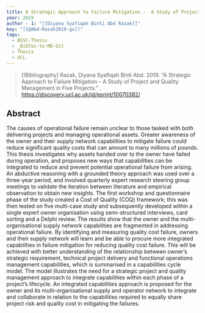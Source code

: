 ```yaml
---
title: A Strategic Approach to Failure Mitigation -  A Study of Project and Quality Management in Five Projects
year: 2019
author - 1: "[[Diyana Syafiqah Binti Abd Razak]]"
key: "[[@Abd-Razak2019-gx]]"
tags:
  - BSSC-Thesis
  - _BibTex-to-MD-Git
  - Thesis
  - UCL
---
```


> [!Bibliography]
> Razak, Diyana Syafiqah Binti Abd. 2019. “A Strategic Approach to Failure Mitigation -  A Study of Project and Quality Management in Five Projects.” . https://discovery.ucl.ac.uk/id/eprint/10070382/

## Abstract
The causes of operational failure remain unclear to those tasked with both delivering projects and managing operational assets. Greater awareness of the owner and their supply network capabilities to mitigate failure could reduce significant quality costs that can amount to many millions of pounds. This thesis investigates why assets handed over to the owner have failed during operation, and proposes new ways that capabilities can be integrated to reduce and prevent potential operational failure from arising. An abductive reasoning with a grounded theory approach was used over a three-year period, and involved quarterly expert research steering group meetings to validate the iteration between literature and empirical observation to obtain new insights. The first workshop and questionnaire phase of the study created a Cost of Quality (COQ) framework; this was then tested on five multi-case study and subsequently developed within a single expert owner organisation using semi-structured interviews, card sorting and a Delphi review. The results show that the owner and the multi-organisational supply network capabilities are fragmented in addressing operational failure. By identifying and measuring quality cost failure, owners and their supply network will learn and be able to procure more integrated capabilities in failure mitigation for reducing quality cost failure. This will be achieved with better understanding of the relationship between owner’s strategic requirement, technical project delivery and functional operations management capabilities, which is summarised in a capabilities cycle model. The model illustrates the need for a strategic project and quality management approach to integrate capabilities within each phase of a project’s lifecycle. An integrated capabilities approach is proposed for the owner and its multi-organisational supply and operator network to integrate and collaborate in relation to the capabilities required to equally share project risk and quality cost in mitigating the failures.